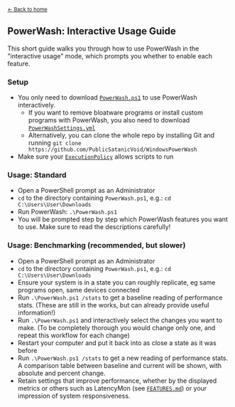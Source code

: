<sup>[← Back to home](https://publicsatanicvoid.github.io/WindowsPowerWash/)</sup>

## PowerWash: Interactive Usage Guide
This short guide walks you through how to use PowerWash in the "interactive usage" mode, which prompts you whether to enable each feature.

### Setup
- You only need to download [`PowerWash.ps1`](https://github.com/PublicSatanicVoid/WindowsPowerWash/tree/main/PowerWash.ps1) to use PowerWash interactively.
  - If you want to remove bloatware programs or install custom programs with PowerWash, you also need to download [`PowerWashSettings.yml`](https://github.com/PublicSatanicVoid/WindowsPowerWash/tree/main/PowerWashSettings.yml)
  - Alternatively, you can clone the whole repo by installing Git and running `git clone https://github.com/PublicSatanicVoid/WindowsPowerWash`
- Make sure your [`ExecutionPolicy`](https://learn.microsoft.com/en-us/powershell/module/microsoft.powershell.security/set-executionpolicy?view=powershell-7.3) allows scripts to run

### Usage: Standard
- Open a PowerShell prompt as an Administrator
- `cd` to the directory containing `PowerWash.ps1`, e.g.: `cd C:\Users\User\Downloads`
- Run PowerWash: `.\PowerWash.ps1`
- You will be prompted step by step which PowerWash features you want to use. Make sure to read the descriptions carefully!

### Usage: Benchmarking (recommended, but slower)
- Open a PowerShell prompt as an Administrator
- `cd` to the directory containing `PowerWash.ps1`, e.g.: `cd C:\Users\User\Downloads`
- Ensure your system is in a state you can roughly replicate, eg same programs open, same devices connected
- Run `.\PowerWash.ps1 /stats` to get a baseline reading of performance stats. (These are still in the works, but can already provide useful information!)
- Run `.\PowerWash.ps1` and interactively select the changes you want to make. (To be completely thorough you would change only one, and repeat this workflow for each change)
- Restart your computer and put it back into as close a state as it was before
- Run `.\PowerWash.ps1 /stats` to get a new reading of performance stats. A comparison table between baseline and current will be shown, with absolute and percent change.
- Retain settings that improve performance, whether by the displayed metrics or others such as LatencyMon (see [`FEATURES.md`](https://publicsatanicvoid.github.io/WindowsPowerWash/docs/features)) or your impression of system responsiveness.
